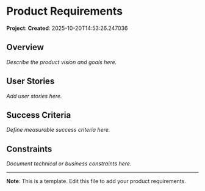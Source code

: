 # Product Requirements

**Project**:
**Created**: 2025-10-20T14:53:26.247036

## Overview

*Describe the product vision and goals here.*

## User Stories

*Add user stories here.*

## Success Criteria

*Define measurable success criteria here.*

## Constraints

*Document technical or business constraints here.*

---

**Note**: This is a template. Edit this file to add your product requirements.
